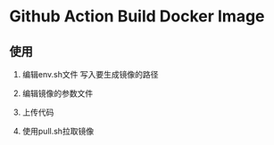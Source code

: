 # Github Action Build Docker Image

## 使用

1. 编辑env.sh文件 写入要生成镜像的路径

2. 编辑镜像的参数文件

3. 上传代码

4. 使用pull.sh拉取镜像